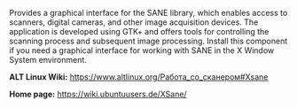 Provides a graphical interface for the SANE library, which enables access to scanners, digital cameras, and other image acquisition devices.
The application is developed using GTK+ and offers tools for controlling the scanning process and subsequent image processing.
Install this component if you need a graphical interface for working with SANE in the X Window System environment.

**ALT Linux Wiki:** <https://www.altlinux.org/Работа_со_сканером#Xsane>

**Home page:** <https://wiki.ubuntuusers.de/XSane/>
